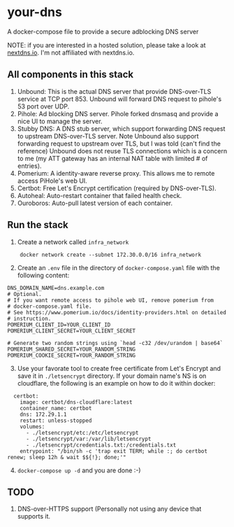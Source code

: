# your-dns
A docker-compose file to provide a secure adblocking DNS server

NOTE: if you are interested in a hosted solution, please take a look at
[nextdns.io](https://nextdns.io). I'm not affiliated with nextdns.io.

## All components in this stack

1. Unbound: This is the actual DNS server that provide DNS-over-TLS
   service at TCP port 853. Unbound will forward DNS request to pihole's
   53 port over UDP.
1. Pihole: Ad blocking DNS server. Pihole forked dnsmasq and provide a
   nice UI to manage the server.
1. Stubby DNS: A DNS stub server, which support forwarding DNS request
   to upstream DNS-over-TLS server. Note Unbound also support forwarding
   request to upstream over TLS, but I was told (can't find the
   reference) Unbound does not reuse TLS connections which is a concern
   to me (my ATT gateway has an internal NAT table with limited # of
   entries).
1. Pomerium: A identity-aware reverse proxy. This allows me to remote
   access PiHole's web UI.
1. Certbot: Free Let's Encrypt certification (required by DNS-over-TLS).
1. Autoheal: Auto-restart container that failed health check.
1. Ouroboros: Auto-pull latest version of each container.

## Run the stack

1. Create a network called `infra_network`
```
    docker network create --subnet 172.30.0.0/16 infra_network
```

2. Create an `.env` file in the directory of `docker-compose.yaml` file
   with the following content:

```
DNS_DOMAIN_NAME=dns.example.com
# Optional.
# If you want remote access to pihole web UI, remove pomerium from
# docker-compose.yaml file.
# See https://www.pomerium.io/docs/identity-providers.html on detailed
# instruction.
POMERIUM_CLIENT_ID=YOUR_CLIENT_ID
POMERIUM_CLIENT_SECRET=YOUR_CLIENT_SECRET

# Generate two random strings using `head -c32 /dev/urandom | base64`
POMERIUM_SHARED_SECRET=YOUR_RANDOM_STRING
POMERIUM_COOKIE_SECRET=YOUR_RANDOM_STRING
```

3. Use your favorate tool to create free certificate from Let's Encrypt
   and save it in `./letsencrypt` directory. If your domain name's NS is
   on cloudflare, the following is an example on how to do it within
   docker:
```
  certbot:
    image: certbot/dns-cloudflare:latest
    container_name: certbot
    dns: 172.29.1.1
    restart: unless-stopped
    volumes:
      - ./letsencrypt/etc:/etc/letsencrypt
      - ./letsencrypt/var:/var/lib/letsencrypt
      - ./letsencrypt/credentials.txt:/credentials.txt
    entrypoint: "/bin/sh -c 'trap exit TERM; while :; do certbot renew; sleep 12h & wait $${!}; done;'"	
```
4. `docker-compose up -d` and you are done :-)

## TODO

1. DNS-over-HTTPS support (Personally not using any device that supports
   it.
